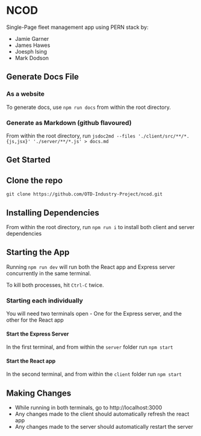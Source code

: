 # NCOD

Single-Page fleet management app using PERN stack by:

-   Jamie Garner
-   James Hawes
-   Joesph Ising
-   Mark Dodson

## Generate Docs File

### As a website

To generate docs, use  `npm run docs` from within the root directory.

### Generate as Markdown (github flavoured)

From within the root directory, run `jsdoc2md --files './client/src/**/*.{js,jsx}' './server/**/*.js' > docs.md`

## Get Started

## Clone the repo

`git clone https://github.com/OTD-Industry-Project/ncod.git`

## Installing Dependencies

From within the root directory, run `npm run i` to install both client and server dependencies

## Starting the App

Running `npm run dev` will run both the React app and Express server concurrently in the same terminal.

To kill both processes, hit `Ctrl-C` twice.

### Starting each individually

You will need two terminals open - One for the Express server, and the other for the React app

#### Start the Express Server

In the first terminal, and from within the `server` folder run `npm start`

#### Start the React app

In the second terminal, and from within the `client` folder run `npm start`

## Making Changes

-   While running in both terminals, go to http://localhost:3000
-   Any changes made to the client should automatically refresh the react app
-   Any changes made to the server should automatically restart the server
